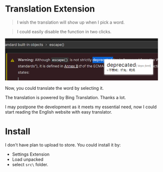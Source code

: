 # Translation Extension

> I wish the translation will show up when I pick a word.

> I could easily disable the function in two clicks.

![usage.png](images/usage.png)

Now, you could translate the word by selecting it.

The translation is powered by Bing Translation. Thanks a lot.

I may postpone the development as it meets my essential need, now I could start
reading the English website with easy translator.


# Install
I don't have plan to upload to store.
You could install it by:
* Settings Extension
* Load unpacked
* select `src\` folder.
